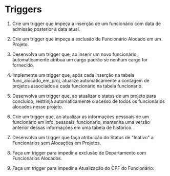 # Triggers
1) Crie um trigger que impeça a inserção de um funcionário com data de admissão posterior à data atual.

2) Crie um trigger que impeça a exclusão de Funcionário Alocado em um Projeto.

3) Desenvolva um trigger que, ao inserir um novo funcionário, automaticamente atribua um cargo padrão se nenhum cargo for fornecido.

4) Implemente um trigger que, após cada inserção na tabela func_alocado_em_proj, atualize automaticamente a contagem de projetos associados a cada funcionário na tabela funcionario.

5) Desenvolva um trigger que, ao atualizar o status de um projeto para concluído, restrinja automaticamente o acesso de todos os funcionários alocados nesse projeto.
   
6) Crie um trigger que, ao atualizar as informações pessoais de um funcionário em info_pessoais_funcionario, mantenha uma versão anterior dessas informações em uma tabela de histórico.

7) Desenvolva um trigger que faça atribuição  do Status de "Inativo" a Funcionários sem Alocações em Projetos.

8) Faça um trigger para impedir a exclusão de Departamento com Funcionários Alocados.

9) Faça um trigger para impedir a Atualização do CPF do Funcionário:
